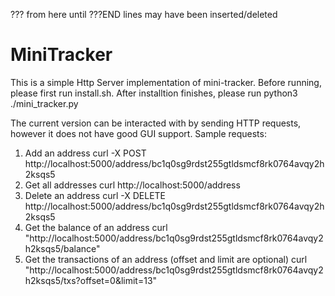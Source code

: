 ??? from here until ???END lines may have been inserted/deleted
# MiniTracker
This is a simple Http Server implementation of mini-tracker.
Before running, please first run install.sh. After installtion finishes, please run python3 ./mini\_tracker.py

The current version can be interacted with by sending HTTP requests, however it does not have good GUI support.
Sample requests:
1. Add an address
    curl -X POST http://localhost:5000/address/bc1q0sg9rdst255gtldsmcf8rk0764avqy2h2ksqs5
2. Get all addresses
    curl http://localhost:5000/address
3. Delete an address
    curl -X DELETE http://localhost:5000/address/bc1q0sg9rdst255gtldsmcf8rk0764avqy2h2ksqs5 
4. Get the balance of an address
    curl "http://localhost:5000/address/bc1q0sg9rdst255gtldsmcf8rk0764avqy2h2ksqs5/balance"
5. Get the transactions of an address (offset and limit are optional)
    curl "http://localhost:5000/address/bc1q0sg9rdst255gtldsmcf8rk0764avqy2h2ksqs5/txs?offset=0&limit=13"
